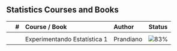 ## Statistics Courses and Books


|  | # | Course / Book | Author | Status |
|:---:|:---:|:---|:---|:---:|
|  |  |  |  |  |
|  |  | Experimentando Estatística 1 | Prandiano | ![83%](https://progress-bar.dev/83) |